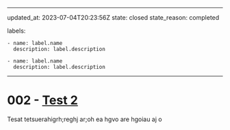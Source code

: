 
---
updated_at: 2023-07-04T20:23:56Z
state: closed
state_reason: completed

labels:

    - name: label.name
      description: label.description

    - name: label.name
      description: label.description

---

<!-- adr/test_2.md is auto-generated from ADR.md.template -->

# **002** - [Test 2](https://github.com/Shinigami072/AUTO-ADR-TEST/issues/2)

Tesat tetsuerahigrh;reghj 
 ar;oh 
ea hgvo 
are hgoiau 
aj o
